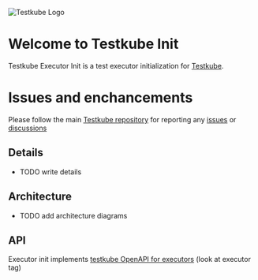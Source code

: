 ![Testkube Logo](https://raw.githubusercontent.com/kubeshop/testkube/main/assets/testkube-color-gray.png)

# Welcome to Testkube Init

Testkube Executor Init is a test executor initialization for [Testkube](https://testkube.io).  

# Issues and enchancements 

Please follow the main [Testkube repository](https://github.com/kubeshop/testkube) for reporting any [issues](https://github.com/kubeshop/testkube/issues) or [discussions](https://github.com/kubeshop/testkube/discussions)

## Details 

- TODO write details

## Architecture

- TODO add architecture diagrams

## API

Executor init implements [testkube OpenAPI for executors](https://docs.testkube.io/openapi#tag/executor) (look at executor tag)
